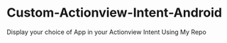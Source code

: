 # Custom-Actionview-Intent-Android
Display your choice of App in your Actionview Intent Using My Repo
